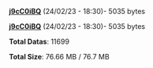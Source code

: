 [**j9cC0iBQ**](/data/j9cC0iBQ.txt) (24/02/23 - 18:30)- 5035 bytes

[**j9cC0iBQ**](/data/j9cC0iBQ.txt) (24/02/23 - 18:30)- 5035 bytes

**Total Datas**: 11699

**Total Size**: 76.66 MB / 76.7 MB